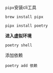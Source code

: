 `pipx`安装cli工具

```
brew install pipx
```

```
pipx install poetry
```

**进入虚拟环境**

```
poetry shell
```

添加依赖

```
poetry add 依赖
```